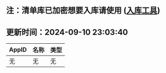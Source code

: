 ## 注：清单库已加密想要入库请使用 ([入库工具](https://github.com/BlankTMing/ManifestAutoUpdate/releases))

## 更新时间：2024-09-10 23:03:40
| AppID | 名称 | 类型  |
| :-------------------- | :----------------------------- | :----------- |
| 无 | 无 | 无 |
